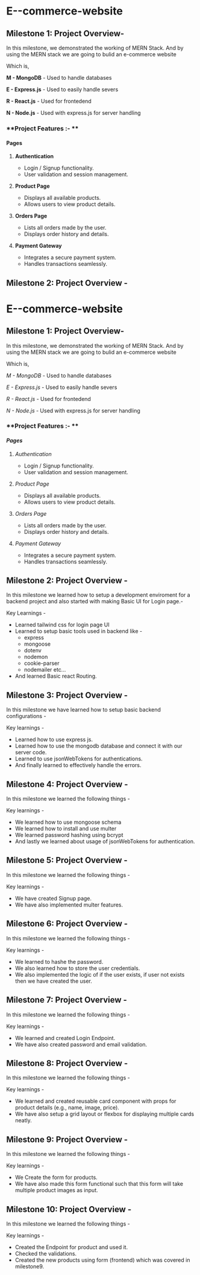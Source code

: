 

# E--commerce-website


## Milestone 1: Project Overview-

In this milestone, we demonstrated the working of MERN Stack. And by using the MERN stack we are going to bulid an e-commerce website

Which is,

**M - MongoDB** - Used to handle databases

**E - Express.js** -  Used to easily handle severs

**R - React.js** - Used for frontedend

**N - Node.js** - Used with express.js for server handling

### **Project Features :- **

#### **Pages**
1. **Authentication**
   - Login / Signup functionality.
   - User validation and session management.

2. **Product Page**
   - Displays all available products.
   - Allows users to view product details.

3. **Orders Page**
   - Lists all orders made by the user.
   - Displays order history and details.

4. **Payment Gateway**
   - Integrates a secure payment system.
   - Handles transactions seamlessly.


## Milestone 2: Project Overview - 


# E--commerce-website

## Milestone 1: Project Overview-

In this milestone, we demonstrated the working of MERN Stack. And by using the MERN stack we are going to bulid an e-commerce website

Which is,

*M - MongoDB* - Used to handle databases

*E - Express.js* -  Used to easily handle severs

*R - React.js* - Used for frontedend

*N - Node.js* - Used with express.js for server handling

### **Project Features :- **

#### *Pages*
1. *Authentication*
   - Login / Signup functionality.
   - User validation and session management.

2. *Product Page*
   - Displays all available products.
   - Allows users to view product details.

3. *Orders Page*
   - Lists all orders made by the user.
   - Displays order history and details.

4. *Payment Gateway*
   - Integrates a secure payment system.
   - Handles transactions seamlessly.

## Milestone 2: Project Overview - 


In this milestone we learned how to setup a development enviroment for a backend project and also started with making Basic UI for Login page.-

Key Learnings - 

- Learned tailwind css for login page UI
- Learned to setup basic tools used in backend like -
  -  express
  -  mongoose
  -  dotenv
  -  nodemon
  -  cookie-parser
  -  nodemailer etc...
- And learned Basic react Routing.



## Milestone 3: Project Overview - 

In this milestone we have learned how to setup basic backend configurations - 

Key learnings -

- Learned how to use express js.
- Learned how to use the mongodb database and connect it with our server code.
- Learned to use jsonWebTokens for authentications.
- And finally learned to effectively handle the errors.


## Milestone 4: Project Overview -

In this milestone we learned the following things -

Key learnings - 

- We learned how to use mongoose schema
- We learned how to install and use multer
- We learned password hashing using bcrypt
- And lastly we learned about usage of jsonWebTokens for authentication.


## Milestone 5: Project Overview -

In this milestone we learned the following things -

Key learnings - 

- We have created Signup page.
- We have also implemented multer features.



## Milestone 6: Project Overview -

In this milestone we learned the following things -

Key learnings - 

- We learned to hashe the password.
- We also learned how to store the user credentials.
- We also implemented the logic of if the user exists, if user not exists then we have created the user.



## Milestone 7: Project Overview -

In this milestone we learned the following things -

Key learnings - 

- We learned and created Login Endpoint.
- We have also created password and email validation.



## Milestone 8: Project Overview -

In this milestone we learned the following things -

Key learnings - 

- We learned and created reusable card component with props for product details (e.g., name, image, price).
- We have also setup a grid layout or flexbox for displaying multiple cards neatly.


## Milestone 9: Project Overview -

In this milestone we learned the following things -

Key learnings - 

- We Create the form for products.
- We have also made this form functional such that this form will take multiple product images as input.

## Milestone 10: Project Overview -

In this milestone we learned the following things -

Key learnings - 

- Created the Endpoint for product and used it.
- Checked the validations.
- Created the new products using form (frontend) which was covered in milestone9.


